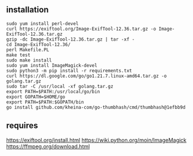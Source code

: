 ## installation
```
sudo yum install perl-devel
curl https://exiftool.org/Image-ExifTool-12.36.tar.gz -o Image-ExifTool-12.36.tar.gz
gzip -dc Image-ExifTool-12.36.tar.gz | tar -xf -
cd Image-ExifTool-12.36/
perl Makefile.PL
make test
sudo make install
sudo yum install ImageMagick-devel
sudo python3 -m pip install -r requirements.txt
curl https://dl.google.com/go/go1.21.7.linux-amd64.tar.gz -o golang.tar.gz
sudo tar -C /usr/local -xf golang.tar.gz
export PATH=$PATH:/usr/local/go/bin
export GOPATH=$HOME/go
export PATH=$PATH:$GOPATH/bin
go install github.com/kheina-com/go-thumbhash/cmd/thumbhash@1efbb9d
```

## requires
https://exiftool.org/install.html
https://wiki.python.org/moin/ImageMagick
https://ffmpeg.org/download.html
